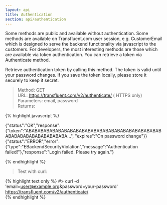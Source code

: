 ```yaml
---
layout: api
title: Authentication
section: api/authentication
---
```


Some methods are public and available without authentication. Some methods are available on Transfluent.com user session, e.g. CustomerEmail which is designed to serve the backend functionality via javascript to the customers. For developers, the most interesting methods are those which are available via token authentication. You can retrieve a token via Authenticate method.

Retrieve authentication token by calling this method. The token is valid until your password changes. If you save the token locally, please store it securely to keep it secret.

> Method: GET  
> URL: https://transfluent.com/v2/authenticate/ ( HTTPS only)  
> Parameters: email, password  
> Returns:  

{% highlight javascript %}

  {"status":"OK","response":{"token":"ABABABABABABABABABABABABABABABABABABABABABABABABABABABABABABABABABA...", "expires":"On password change"}}  
  {"status":"ERROR","error":{"type":"EBackendSecurityViolation","message":"Authentication failed!"},"response":"Login failed. Please try again."} 
 
{% endhighlight %}

> Test with curl: 
 
{% highlight text only %}
  #> curl -d 'email=user@example.org&password=your-password' https://transfluent.com/v2/authenticate/  
{% endhighlight %}
